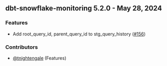 ## dbt-snowflake-monitoring 5.2.0 - May 28, 2024

### Features

-  Add root_query_id, parent_query_id to stg_query_history ([#156](https://github.com/get-select/dbt-snowflake-monitoring/pull/156))

### Contributors
- [@tnightengale](https://github.com/tnightengale) (Features)

